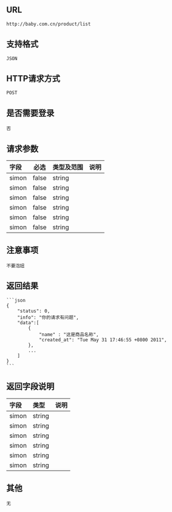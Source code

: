##  URL
    http://baby.com.cn/product/list

##  支持格式
    JSON

##  HTTP请求方式
    POST

##  是否需要登录
    否

## 请求参数
| 字段                     |   必选   |   类型及范围    | 说明                               |
|:-------------------------|:--------:|-----------------|:-----------------------------------|
| simon                    |  false   | string          |                                    |
| simon                    |  false   | string          |                                    |
| simon                    |  false   | string          |                                    |
| simon                    |  false   | string          |                                    |
| simon                    |  false   | string          |                                    |
| simon				       |  false   | string          |									 |

##  注意事项
    不要泡妞

##  返回结果
    ```json
    {
        "status": 0,
        "info": "你的请求有问题",
        "data":[
            {
                "name" : "这是商品名称",
                "created_at": "Tue May 31 17:46:55 +0800 2011",
            },
            ...
        ]
    }
    ```
##  返回字段说明
| 字段                     |   类型           | 说明                               |
|:-------------------------|:-----------------|:-----------------------------------|
| simon                    |  string          |                                    |
| simon                    |  string          |                                    |
| simon                    |  string          |                                    |
| simon                    |  string          |                                    |
| simon                    |  string          |                                    |
| simon                    |  string          |                                    |

##  其他
    无